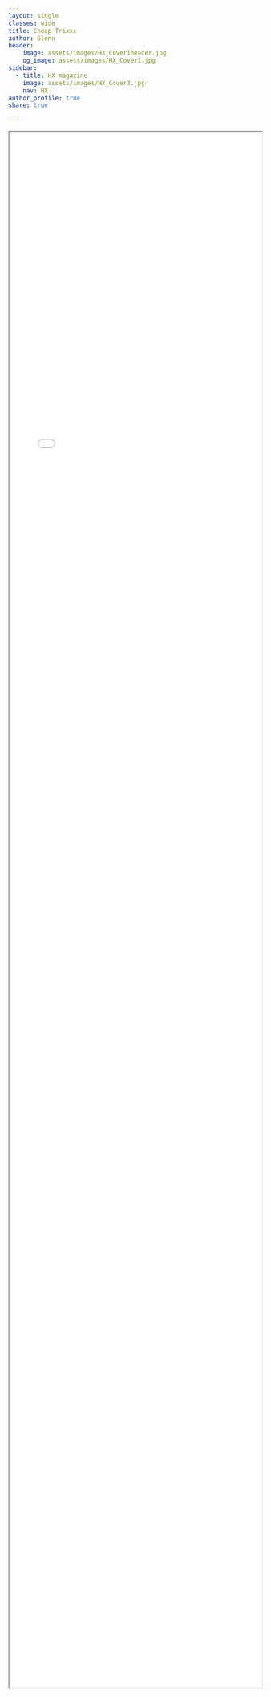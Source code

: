 ```yaml
---
layout: single
classes: wide
title: Cheap Trixxx
author: Glenn
header:
    image: assets/images/HX_Cover1header.jpg
    og_image: assets/images/HX_Cover1.jpg
sidebar:
  - title: HX magazine
    image: assets/images/HX_Cover3.jpg
    nav: HX
author_profile: true
share: true

---
```



<style type="text/css">
  iframe {
    max-width: 100%;
  }
</style>

<div>
<iframe src="hxn/web.archive.org/web/20050221102140if_/http:/www.hx.com/features/indexgreen.html" width="800px" height="3100px" allow-forms="false"></iframe>
</div>